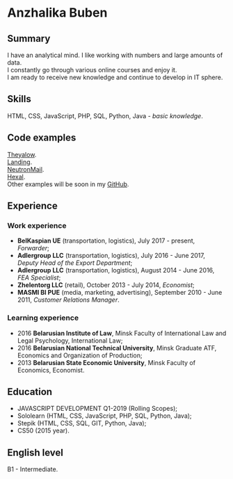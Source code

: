 # Anzhalika Buben


## Summary
I have an analytical mind. I like working with numbers and large amounts of data.   
I constantly go through various online courses and enjoy it.   
I am ready to receive new knowledge and continue to develop in IT sphere.

## Skills
HTML, CSS, JavaScript, PHP, SQL, Python, Java - *basic knowledge*.

## Code examples
[Theyalow](https://github.com/48lika48/theyalow).   
[Landing](https://github.com/48lika48/Landing).   
[NeutronMail](https://github.com/48lika48/NeutronMail).   
[Hexal](https://github.com/48lika48/hexal).   
Other examples will be soon in my [GitHub](http://github.com/48lika48).

## Experience
### Work experience
* **BelKaspian UE** (transportation, logistics), July 2017 - present, *Forwarder*; 
* **Adlergroup LLC** (transportation, logistics), July 2016 - June 2017, *Deputy Head of the Export Department*; 
* **Adlergroup LLC** (transportation, logistics), August 2014 - June 2016, *FEA Specialist*; 
* **Zhelentorg LLC** (retail), October 2013 - July 2014, *Economist*; 
* **MASMI BI PUE** (media, marketing, advertising), September 2010 - June 2011, *Customer Relations Manager*.

### Learning experience
* 2016 **Belarusian Institute of Law**, Minsk
Faculty of International Law and Legal Psychology, International Law;
* 2016 **Belarusian National Technical University**, Minsk
Graduate ATF, Economics and Organization of Production;
* 2013 **Belarusian State Economic University**, Minsk
Faculty of Economics, Economist.

## Education
* JAVASCRIPT DEVELOPMENT Q1-2019 (Rolling Scopes);
* Sololearn (HTML, CSS, JavaScript, PHP, SQL, Python, Java);
* Stepik (HTML, CSS, SQL, GIT, Python, Java);
* CS50 (2015 year).

## English level
B1 - Intermediate.